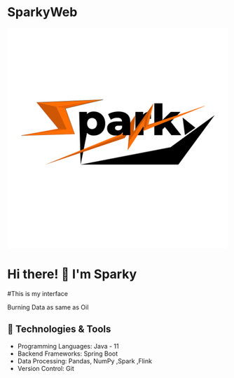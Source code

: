 # SparkyWeb


![Header Image](https://github.com/abuwalid1998/SparkyDataEngine/blob/master/sparky-01-01.png?raw=true)


# Hi there! 👋 I'm Sparky
#This is my interface 

Burning Data as same as Oil

## 🔧 Technologies & Tools

- Programming Languages: Java - 11
- Backend Frameworks: Spring Boot
- Data Processing: Pandas, NumPy ,Spark ,Flink 
- Version Control: Git
